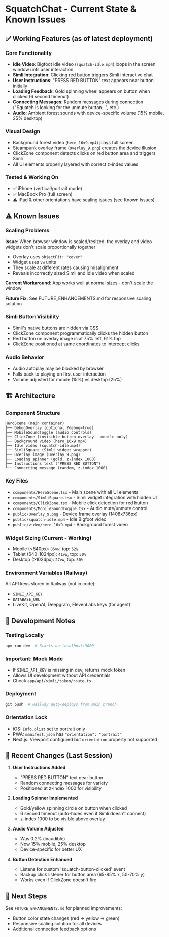 # SquatchChat - Current State & Known Issues

## ✅ Working Features (as of latest deployment)

### Core Functionality
- **Idle Video**: Bigfoot idle video (`squatch-idle.mp4`) loops in the screen window until user interaction
- **Simli Integration**: Clicking red button triggers Simli interactive chat
- **User Instructions**: "PRESS RED BUTTON" text appears near button initially
- **Loading Feedback**: Gold spinning wheel appears on button when clicked (6 second timeout)
- **Connecting Messages**: Random messages during connection ("Squatch is looking for the unmute button...", etc.)
- **Audio**: Ambient forest sounds with device-specific volume (15% mobile, 25% desktop)

### Visual Design
- Background forest video (`hero_16x9.mp4`) plays full screen
- Steampunk overlay frame (`Overlay_9.png`) creates the device illusion
- ClickZone component detects clicks on red button area and triggers Simli
- All UI elements properly layered with correct z-index values

### Tested & Working On
- ✅ iPhone (vertical/portrait mode)
- ✅ MacBook Pro (full screen)
- ⚠️ iPad & other orientations have scaling issues (see Known Issues)

## ⚠️ Known Issues

### Scaling Problems
**Issue**: When browser window is scaled/resized, the overlay and video widgets don't scale proportionally together
- Overlay uses `objectFit: "cover"` 
- Widget uses `vw` units
- They scale at different rates causing misalignment
- Reveals incorrectly sized Simli and idle video when scaled

**Current Workaround**: App works well at normal sizes - don't scale the window

**Future Fix**: See FUTURE_ENHANCEMENTS.md for responsive scaling solution

### Simli Button Visibility
- Simli's native buttons are hidden via CSS
- ClickZone component programmatically clicks the hidden button
- Red button on overlay image is at 75% left, 61% top
- ClickZone positioned at same coordinates to intercept clicks

### Audio Behavior
- Audio autoplay may be blocked by browser
- Falls back to playing on first user interaction
- Volume adjusted for mobile (15%) vs desktop (25%)

## 🏗️ Architecture

### Component Structure
```
HeroScene (main container)
├── DebugOverlay (optional ?debug=true)
├── MobileSoundToggle (audio controls)
├── ClickZone (invisible button overlay - mobile only)
├── Background video (hero_16x9.mp4)
├── Idle video (squatch-idle.mp4) 
├── SimliSquare (Simli widget wrapper)
├── Overlay image (Overlay_9.png)
├── Loading spinner (gold, z-index 1000)
├── Instructions text ("PRESS RED BUTTON")
└── Connecting message (random, z-index 1000)
```

### Key Files
- `components/HeroScene.tsx` - Main scene with all UI elements
- `components/SimliSquare.tsx` - Simli widget integration with hidden UI
- `components/ClickZone.tsx` - Mobile click detection for red button
- `components/MobileSoundToggle.tsx` - Audio mute/unmute control
- `public/Overlay_9.png` - Device frame overlay (1408x736px)
- `public/squatch-idle.mp4` - Idle Bigfoot video
- `public/video/hero_16x9.mp4` - Background forest video

### Widget Sizing (Current - Working)
- Mobile (<640px): `85vw`, top: `52%`
- Tablet (640-1024px): `41vw`, top: `50%`
- Desktop (>1024px): `27vw`, top: `50%`

### Environment Variables (Railway)
All API keys stored in Railway (not in code):
- `SIMLI_API_KEY`
- `DATABASE_URL`
- LiveKit, OpenAI, Deepgram, ElevenLabs keys (for agent)

## 🔧 Development Notes

### Testing Locally
```bash
npm run dev  # Starts on localhost:3000
```

### Important: Mock Mode
- If `SIMLI_API_KEY` is missing in dev, returns mock token
- Allows UI development without API credentials
- Check `app/api/simli/token/route.ts`

### Deployment
```bash
git push  # Railway auto-deploys from main branch
```

### Orientation Lock
- iOS: `Info.plist` set to portrait only
- PWA: `manifest.json` has `"orientation": "portrait"`
- Next.js: Viewport configured but `orientation` property not supported

## 📝 Recent Changes (Last Session)

1. **User Instructions Added**
   - "PRESS RED BUTTON" text near button
   - Random connecting messages for variety
   - Positioned at z-index 1000 for visibility

2. **Loading Spinner Implemented**
   - Gold/yellow spinning circle on button when clicked
   - 6 second timeout (auto-hides even if Simli doesn't connect)
   - z-index 1000 to be visible above overlay

3. **Audio Volume Adjusted**
   - Was 0.2% (inaudible) 
   - Now 15% mobile, 25% desktop
   - Device-specific for better UX

4. **Button Detection Enhanced**
   - Listens for custom 'squatch-button-clicked' event
   - Backup click listener for button area (65-85% x, 50-70% y)
   - Works even if ClickZone doesn't fire

## 🚀 Next Steps

See `FUTURE_ENHANCEMENTS.md` for planned improvements:
- Button color state changes (red → yellow → green)
- Responsive scaling solution for all devices
- Additional connection feedback options
